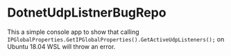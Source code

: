 # DotnetUdpListnerBugRepo
This a simple console app to show that calling `IPGlobalProperties.GetIPGlobalProperties().GetActiveUdpListeners();` on Ubuntu 18.04 WSL will throw an error.
